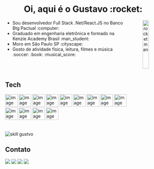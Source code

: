 <div align="center">
    <div align="left">
        <h1 align="center">Oi, aqui é o Gustavo :rocket: </h1>
    </div>
    <img align="right" src="https://gustavo-messias.vercel.app/static/media/astro2.a7a85399.png" alt="rocketman"
        width-max="150px" width-min="50px" padding="10px" width="20%">
</div>


<div align="left">
    <ul>
        <li> Sou desenvolvedor Full Stack .Net/React.JS no Banco Btg Pactual :computer: </li>
        <li> Graduado em engenharia eletrônica e formado na Kenzie Academy Brasil :man_student: </li>
        <li> Moro em São Paulo SP :cityscape: </li>
        <li> Gosto de atividade física, leitura, filmes e música :soccer: :book: :musical_score: </li>
    </ul>

</div>

</br>
</br>


## Tech

<div>
    <div>
        <img src="https://cdn.jsdelivr.net/gh/devicons/devicon/icons/react/react-original.svg" width="40" height="40"
            alt="image tech">
        <img src="https://cdn.jsdelivr.net/gh/devicons/devicon/icons/javascript/javascript-original.svg" width="40"
            height="40" alt="image tech">
        <img src="https://cdn.jsdelivr.net/gh/devicons/devicon/icons/typescript/typescript-original.svg" width="40"
            height="40" alt="image tech">
        <img src="https://cdn.jsdelivr.net/gh/devicons/devicon/icons/html5/html5-original.svg" width="40" height="40"
            alt="image tech">
        <img src="https://cdn.jsdelivr.net/gh/devicons/devicon/icons/css3/css3-original.svg" width="40" height="40"
            alt="image tech">
	<img src="https://cdn.jsdelivr.net/gh/devicons/devicon/icons/dot-net/dot-net-original.svg" width="40"
            height="40" alt="image tech">
        <img src="https://cdn.jsdelivr.net/gh/devicons/devicon/icons/csharp/csharp-original.svg" width="40" height="40"
            alt="image tech">
        <img src="https://cdn.jsdelivr.net/gh/devicons/devicon/icons/nodejs/nodejs-original.svg" width="40" height="40"
            alt="image tech">
        <img src="https://cdn.jsdelivr.net/gh/devicons/devicon/icons/python/python-original.svg" width="40" height="40"
            alt="image tech">
        <img src="https://cdn.jsdelivr.net/gh/devicons/devicon/icons/docker/docker-plain-wordmark.svg" width="40"
            height="40" alt="image tech">
        <img src="https://cdn.jsdelivr.net/gh/devicons/devicon/icons/mysql/mysql-plain-wordmark.svg" width="40"
            height="40" alt="image tech">
        <img src="https://cdn.jsdelivr.net/gh/devicons/devicon/icons/postgresql/postgresql-plain-wordmark.svg"
            width="40" height="40" alt="image tech">
        <img src="https://cdn.jsdelivr.net/gh/devicons/devicon/icons/redis/redis-original.svg" width="40" height="40"
            alt="image tech">
    </div>
    </br>
    </br>
    <div>
        <img src="https://github-readme-stats.vercel.app/api/top-langs?username=gustavom96&show_icons=true&locale=pt-br&layout=compact&theme=dark"
            alt="skill gustvo" />
    </div>

</div>


## Contato
<div>
    <a href="mailto:gustavo.hmessias96@gmail.com"><img
            src="https://img.shields.io/badge/Email-D14836?style=for-the-badge&logo=gmail&logoColor=white"></a>
    <a href="https://gustavo-messias.vercel.app" target="_blank"><img
            src="https://img.shields.io/badge/Portfolio-000000?style=for-the-badge&logo=vercel&logoColor=white"
            target="_blank"></a>
    <a href="https://drive.google.com/file/d/145EYici2vZP62kTo_0dWvef1e8gGEcs0/view?usp=drive_link"><img
            src="https://img.shields.io/badge/curriculo-002333?style=for-the-badge&logo=gitbook&logoColor=white"></a>
    <a href="https://www.linkedin.com/in/gustavo-messias" target="_blank"><img
            src="https://img.shields.io/badge/-LinkedIn-%230077B5?style=for-the-badge&logo=linkedin&logoColor=white"
            target="_blank"></a>
</div>
